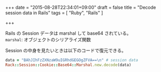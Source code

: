 +++
date = "2015-08-28T22:34:01+09:00"
draft = false
title = "Decode session data in Rails"
tags = [
    "Ruby",
    "Rails"
]

+++

Rails の Session データは marshal して base64 されている。<br>
`marshal`: オブジェクトのシリアライズ関数

Session の中身を見たいときは以下のコードで復元できる。

```ruby
data = "BAhJIhFzZXNzaW9uIGRhdGEGOgZFVA==\n" # session data
Rack::Session::Cookie::Base64::Marshal.new.decode(data)
```